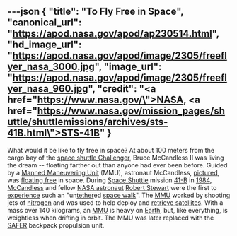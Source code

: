 ---json
{
  "title": "To Fly Free in Space",
  "canonical_url": "https://apod.nasa.gov/apod/ap230514.html",
  "hd_image_url": "https://apod.nasa.gov/apod/image/2305/freeflyer_nasa_3000.jpg",
  "image_url": "https://apod.nasa.gov/apod/image/2305/freeflyer_nasa_960.jpg",
  "credit": "<a href=\"https://www.nasa.gov/\">NASA</a>, <a href=\"https://www.nasa.gov/mission_pages/shuttle/shuttlemissions/archives/sts-41B.html\">STS-41B</a>"
}
---

What would it be like to fly free in space? At about 100 meters from the cargo bay of the [space shuttle Challenger](https://apod.nasa.gov/apod/ap950809.html), Bruce McCandless II was living the dream -- floating farther out than anyone had ever been before. Guided by a [Manned Maneuvering Unit](https://en.wikipedia.org/wiki/Manned_Maneuvering_Unit) (MMU), astronaut McCandless, [pictured](https://www.nasa.gov/image-feature/nasa-celebrates-50-years-of-spacewalking), was [floating free](https://youtu.be/RvnC--JjDBw) in space. During [Space Shuttle](https://apod.nasa.gov/apod/ap990411.html) mission [41-B](http://en.wikipedia.org/wiki/STS-41-B) in [1984](https://en.wikipedia.org/wiki/Nineteen_Eighty-Four), [McCandless](https://www.nasa.gov/press-release/astronaut-bruce-mccandless-ii-dies-at-80) and fellow [NASA astronaut](https://www.nasa.gov/astronauts) [Robert Stewart](https://www.nasa.gov/sites/default/files/atoms/files/stewart_robert.pdf) were the first to [experience](https://youtu.be/7K5DiKsZhTk) such an "un[tether](http://www-istp.gsfc.nasa.gov/Education/wtether.html)ed [space walk](https://apod.nasa.gov/apod/ap990801.html)". The [MMU](https://youtu.be/92ZRVlKuc0U) worked by shooting jets of [nitrogen](https://periodic.lanl.gov/7.shtml) and was used to help deploy and [retrieve satellites](https://apod.nasa.gov/apod/ap121209.html). With a mass over 140 kilograms, an [MMU](http://en.wikipedia.org/wiki/Manned_Maneuvering_Unit) is heavy on [Earth](https://apod.nasa.gov/apod/ap220206.html), but, like everything, is weightless when drifting in orbit. The MMU was later replaced with the [SAFER](https://apod.nasa.gov/apod/ap011002.html) backpack propulsion unit.
